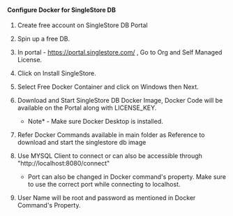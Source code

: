 #### Configure Docker for SingleStore DB ###

1. Create free account on SingleStore DB Portal

2. Spin up a free DB.

3. In portal - https://portal.singlestore.com/ , Go to Org and Self Managed License. 

4. Click on Install SingleStore.

5. Select Free Docker Container and click on Windows then Next.

6. Download and Start SingleStore DB Docker Image, Docker Code will be available on the Portal along with LICENSE_KEY. 
	- Note* - Make sure Docker Desktop is installed.

7. Refer Docker Commands available in main folder as Reference to download and start the singlestore db image

8. Use MYSQL Client to connect or can also be accessible through "http://localhost:8080/connect" 
	- Port can also be changed in Docker command's property. Make sure to use the correct port while connecting to localhost.

9. User Name will be root and password as mentioned in Docker Command's Property.

